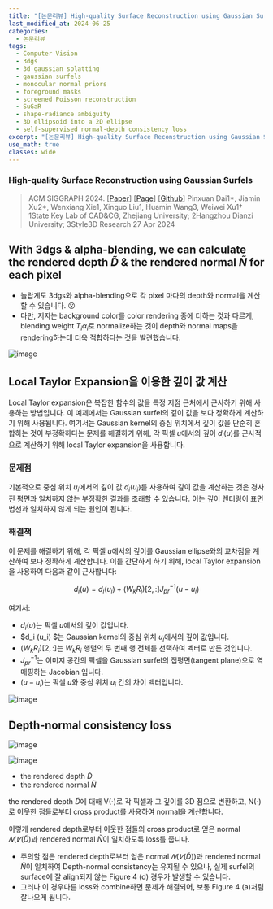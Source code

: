 ```yaml
---
title: "[논문리뷰] High-quality Surface Reconstruction using Gaussian Surfels"
last_modified_at: 2024-06-25
categories:
  - 논문리뷰
tags:
  - Computer Vision
  - 3dgs
  - 3d gaussian splatting
  - gaussian surfels
  - monocular normal priors
  - foreground masks
  - screened Poisson reconstruction
  - SuGaR
  - shape-radiance ambiguity
  - 3D ellipsoid into a 2D ellipse
  - self-supervised normal-depth consistency loss
excerpt: "[논문리뷰] High-quality Surface Reconstruction using Gaussian Surfels"
use_math: true
classes: wide
---
```


### High-quality Surface Reconstruction using Gaussian Surfels
> ACM SIGGRAPH 2024. [[Paper](https://arxiv.org/pdf/2404.17774)] [[Page](https://turandai.github.io/projects/gaussian_surfels/)] [[Github](https://github.com/turandai/gaussian_surfels)]
> Pinxuan Dai1*, Jiamin Xu2*, Wenxiang Xie1, Xinguo Liu1, Huamin Wang3, Weiwei Xu1†
> 1State Key Lab of CAD&CG, Zhejiang University; 2Hangzhou Dianzi University; 3Style3D Research
> 27 Apr 2024

## With 3dgs & alpha-blending, we can calculate the rendered depth $\tilde{D}$ & the rendered normal $\tilde{N}$ for each pixel 

- 놀랍게도 3dgs와 alpha-blending으로 각 pixel 마다의 depth와 normal을 계산할 수 있습니다. 😮
- 다만, 저자는 background color를 color rendering 중에 더하는 것과 다르게, blending weight $T_i \alpha_i$로 normalize하는 것이 depth와 normal maps을 rendering하는데 더욱 적합하다는 것을 발견했습니다.

![image](https://github.com/sandokim/sandokim.github.io/assets/74639652/4f69a78f-eeff-4e77-9d50-c167f34226a5)

## Local Taylor Expansion을 이용한 깊이 값 계산

Local Taylor expansion은 복잡한 함수의 값을 특정 지점 근처에서 근사하기 위해 사용하는 방법입니다. 이 예제에서는 Gaussian surfel의 깊이 값을 보다 정확하게 계산하기 위해 사용됩니다. 여기서는 Gaussian kernel의 중심 위치에서 깊이 값을 단순히 혼합하는 것이 부정확하다는 문제를 해결하기 위해, 각 픽셀 $u$에서의 깊이 $d_i(u)$를 근사적으로 계산하기 위해 local Taylor expansion을 사용합니다.

### 문제점
기본적으로 중심 위치 $u_i$에서의 깊이 값 $d_i(u_i)$를 사용하여 깊이 값을 계산하는 것은 경사진 평면과 일치하지 않는 부정확한 결과를 초래할 수 있습니다. 이는 깊이 렌더링이 표면 법선과 일치하지 않게 되는 원인이 됩니다.

### 해결책
이 문제를 해결하기 위해, 각 픽셀 $u$에서의 깊이를 Gaussian ellipse와의 교차점을 계산하여 보다 정확하게 계산합니다. 이를 간단하게 하기 위해, local Taylor expansion을 사용하여 다음과 같이 근사합니다:

$$
d_i (u) = d_i (u_i) + (W_k R_i) [2,:] J^{-1}_{pr} (u - u_i)
$$

여기서:
- $d_i (u)$는 픽셀 $u$에서의 깊이 값입니다.
- $d_i (u_i) $는 Gaussian kernel의 중심 위치 $u_i$에서의 깊이 값입니다.
- $(W_k R_i) [2,:]$는 $W_k R_i$ 행렬의 두 번째 행 전체를 선택하여 벡터로 만든 것입니다.
- $J^{-1}_{pr}$는 이미지 공간의 픽셀을 Gaussian surfel의 접평면(tangent plane)으로 역 매핑하는 Jacobian 입니다.
- $(u - u_i)$는 픽셀 $u$와 중심 위치 $u_i$ 간의 차이 벡터입니다.

![image](https://github.com/sandokim/sandokim.github.io/assets/74639652/b59e2b5f-c267-43c0-ae54-ce1884cca9eb)

## Depth-normal consistency loss

![image](https://github.com/sandokim/sandokim.github.io/assets/74639652/77fefe8b-718d-470a-aa45-60aa592006aa)

![image](https://github.com/sandokim/sandokim.github.io/assets/74639652/811e6629-8f1d-4eff-848c-8afce09ddf8c)

- the rendered depth $\tilde{D}$
- the rendered normal $\tilde{N}$

the rendered depth $\tilde{D}$에 대해 V(⋅)로 각 픽셀과 그 깊이를 3D 점으로 변환하고, N(⋅)로 이웃한 점들로부터 cross product를 사용하여 normal을 계산합니다.

이렇게 rendered depth로부터 이웃한 점들의 cross product로 얻은 normal $𝑁 (𝑉 (\tilde{D})$과 rendered normal $\tilde{N}$이 일치하도록 loss를 줍니다.

- 주의할 점은 rendered depth로부터 얻은 normal $𝑁 (𝑉 (\tilde{D}))$과 rendered normal $\tilde{N}$이 일치하여 Depth-normal consistency는 유지될 수 있으나, 실제 surfel의 surface에 잘 align되지 않는 Figure 4 (d) 경우가 발생할 수 있습니다.
- 그러나 이 경우다른 loss와 combine하면 문제가 해결되어, 보통 Figure 4 (a)처럼 잘나오게 됩니다.












